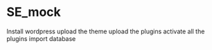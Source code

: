 # SE_mock
Install wordpress
upload the theme
upload the plugins
activate all the plugins
import database
